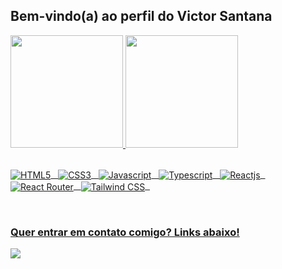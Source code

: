 ## Bem-vindo(a) ao perfil do Victor Santana

 <div>
  
   <a href="https://github.com/santana-victor">
   <img height="180em"
    src="https://github-readme-stats.vercel.app/api?username=santana-victor&show_icons=true&theme=tokyonight&include_all_commits=true&count_private=true"/>
   <img height="180em" src="https://github-readme-stats.vercel.app/api/top-langs/?username=santana-victor&layout=compact&langs_count=6&theme=tokyonight"/>

</div>

<div style="display: inline_block"><br>
  
  <img align="center" alt="HTML5" src="https://img.shields.io/badge/html5-%23E34F26.svg?style=for-the-badge&logo=html5&logoColor=white">&nbsp;&nbsp;
  <img align="center" alt="CSS3" src="https://img.shields.io/badge/css3-%231572B6.svg?style=for-the-badge&logo=css3&logoColor=white">&nbsp;&nbsp;
  <img align="center" alt="Javascript" src="https://img.shields.io/badge/javascript-%23323330.svg?style=for-the-badge&logo=javascript&logoColor=%23F7DF1E">&nbsp;&nbsp;
  <img align="center" alt="Typescript" src="https://img.shields.io/badge/typescript-%23007ACC.svg?style=for-the-badge&logo=typescript&logoColor=white">&nbsp;&nbsp;
  <img align="center" alt="Reactjs" src="https://img.shields.io/badge/react-%2320232a.svg?style=for-the-badge&logo=react&logoColor=%2361DAFB">&nbsp;&nbsp;
  <img align="center" alt="React Router" src="https://img.shields.io/badge/React_Router-CA4245?style=for-the-badge&logo=react-router&logoColor=white">&nbsp;&nbsp;
  <img align="center" alt="Tailwind CSS" src="https://img.shields.io/badge/tailwindcss-%2338B2AC.svg?style=for-the-badge&logo=tailwind-css&logoColor=white">&nbsp;&nbsp;
  
</div>
 
 <br>
 
  ### Quer entrar em contato comigo? Links abaixo!
 
<div>
 
  <a href="https://www.linkedin.com/in/victor-santana-9821a0236/" target="_blank">
   <img src="https://img.shields.io/badge/-LinkedIn-%230077B5?style=for-the-badge&logo=linkedin&logoColor=white" target="_blank">
  </a>
  
</div>
